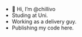 - 👋 Hi, I’m @chillivo
- Studing at Uni.
- Working as a delivery guy. 
- Publishing my code here. 


<!---
chillivo/chillivo is a ✨ special ✨ repository because its `README.md` (this file) appears on your GitHub profile.
You can click the Preview link to take a look at your changes.
--->
